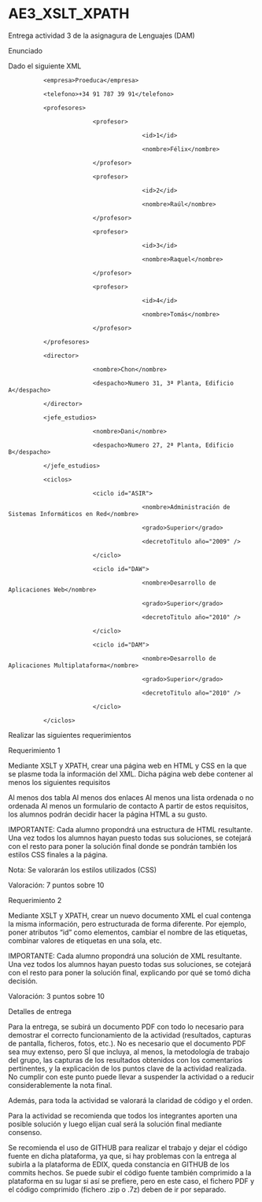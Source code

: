 # AE3_XSLT_XPATH
Entrega actividad 3 de la asignagura de Lenguajes (DAM)

Enunciado

Dado el siguiente XML

<ite nombre="Instituto Tecnológico Edix" web="https://institutotecnologico.edix.com" >

              <empresa>Proeduca</empresa>

              <telefono>+34 91 787 39 91</telefono>

              <profesores>

                            <profesor>

                                          <id>1</id>

                                          <nombre>Félix</nombre>

                            </profesor>

                            <profesor>

                                          <id>2</id>

                                          <nombre>Raúl</nombre>

                            </profesor>

                            <profesor>

                                          <id>3</id>

                                          <nombre>Raquel</nombre>

                            </profesor>

                            <profesor>

                                          <id>4</id>

                                          <nombre>Tomás</nombre>

                            </profesor>

              </profesores>

              <director>

                            <nombre>Chon</nombre>

                            <despacho>Numero 31, 3ª Planta, Edificio A</despacho>

              </director>

              <jefe_estudios>

                            <nombre>Dani</nombre>

                            <despacho>Numero 27, 2ª Planta, Edificio B</despacho>

              </jefe_estudios>

              <ciclos>

                            <ciclo id="ASIR">

                                          <nombre>Administración de Sistemas Informáticos en Red</nombre>

                                          <grado>Superior</grado>

                                          <decretoTitulo año="2009" />

                            </ciclo>

                            <ciclo id="DAW">

                                          <nombre>Desarrollo de Aplicaciones Web</nombre>

                                          <grado>Superior</grado>

                                          <decretoTitulo año="2010" />

                            </ciclo>

                            <ciclo id="DAM">

                                          <nombre>Desarrollo de Aplicaciones Multiplataforma</nombre>

                                          <grado>Superior</grado>

                                          <decretoTitulo año="2010" />

                            </ciclo>

              </ciclos>

</ite>

 

Realizar las siguientes requerimientos

Requerimiento 1

Mediante XSLT y XPATH, crear una página web en HTML y CSS en la que se plasme toda la información del XML. Dicha página web debe contener al menos los siguientes requisitos

Al menos dos tabla
Al menos dos enlaces
Al menos una lista ordenada o no ordenada
Al menos un formulario de contacto
A partir de estos requisitos, los alumnos podrán decidir hacer la página HTML a su gusto.

IMPORTANTE: Cada alumno propondrá una estructura de HTML resultante. Una vez todos los alumnos hayan puesto todas sus soluciones, se cotejará con el resto para poner la solución final donde se pondrán también los estilos CSS finales a la página.

Nota: Se valorarán los estilos utilizados (CSS)

Valoración: 7 puntos sobre 10

Requerimiento 2

Mediante XSLT y XPATH, crear un nuevo documento XML el cual contenga la misma información, pero estructurada de forma diferente. Por ejemplo, poner atributos “id” como elementos, cambiar el nombre de las etiquetas, combinar valores de etiquetas en una sola, etc.

IMPORTANTE: Cada alumno propondrá una solución de XML resultante. Una vez todos los alumnos hayan puesto todas sus soluciones, se cotejará con el resto para poner la solución final, explicando por qué se tomó dicha decisión.

Valoración: 3 puntos sobre 10

Detalles de entrega

Para la entrega, se subirá un documento PDF con todo lo necesario para demostrar el correcto funcionamiento de la actividad (resultados, capturas de pantalla, ficheros, fotos, etc.). No es necesario que el documento PDF sea muy extenso, pero SÍ que incluya, al menos, la metodología de trabajo del grupo, las capturas de los resultados obtenidos con los comentarios pertinentes, y la explicación de los puntos clave de la actividad realizada. No cumplir con este punto puede llevar a suspender la actividad o a reducir considerablemente la nota final.

Además, para toda la actividad se valorará la claridad de código y el orden.

Para la actividad se recomienda que todos los integrantes aporten una posible solución y luego elijan cual será la solución final mediante consenso.

Se recomienda el uso de GITHUB para realizar el trabajo y dejar el código fuente en dicha plataforma, ya que, si hay problemas con la entrega al subirla a la plataforma de EDIX, queda constancia en GITHUB de los commits hechos. Se puede subir el código fuente también comprimido a la plataforma en su lugar si así se prefiere, pero en este caso, el fichero PDF y el código comprimido (fichero .zip o .7z) deben de ir por separado.
